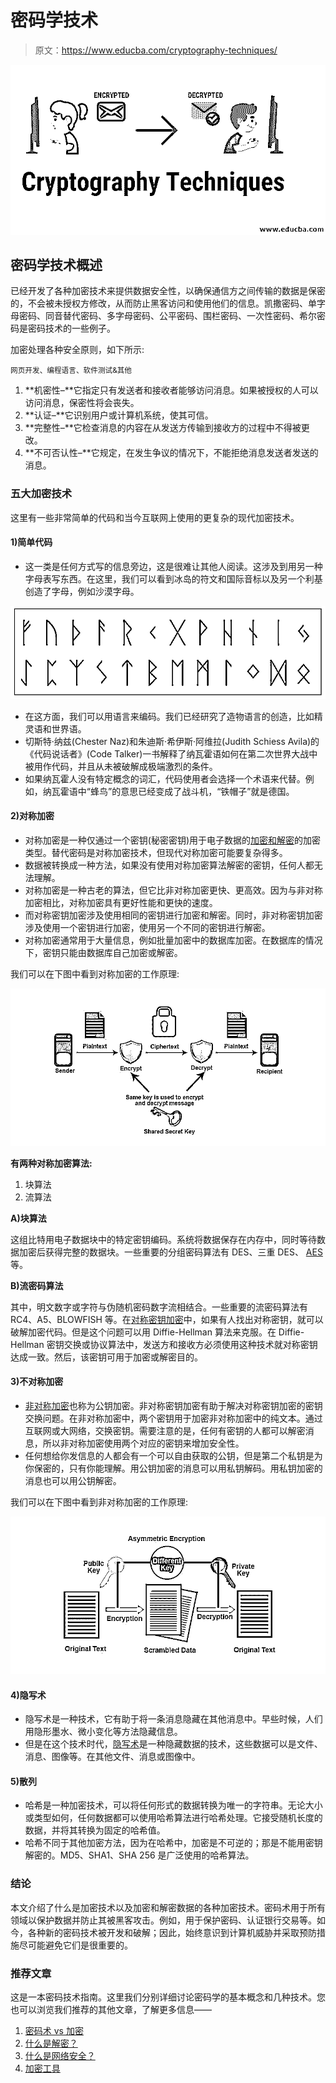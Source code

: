 # 密码学技术

> 原文：<https://www.educba.com/cryptography-techniques/>

![Cryptography Techniques](img/ba3fbdadc4ba627756bf3764b8a4c1ae.png)



## 密码学技术概述

已经开发了各种加密技术来提供数据安全性，以确保通信方之间传输的数据是保密的，不会被未授权方修改，从而防止黑客访问和使用他们的信息。凯撒密码、单字母密码、同音替代密码、多字母密码、公平密码、围栏密码、一次性密码、希尔密码是密码技术的一些例子。

加密处理各种安全原则，如下所示:

<small>网页开发、编程语言、软件测试&其他</small>

1.  **机密性–**它指定只有发送者和接收者能够访问消息。如果被授权的人可以访问消息，保密性将会丧失。
2.  **认证–**它识别用户或计算机系统，使其可信。
3.  **完整性–**它检查消息的内容在从发送方传输到接收方的过程中不得被更改。
4.  **不可否认性–**它规定，在发生争议的情况下，不能拒绝消息发送者发送的消息。

### 五大加密技术

这里有一些非常简单的代码和当今互联网上使用的更复杂的现代加密技术。

#### 1)简单代码

*   这一类是任何方式写的信息旁边，这是很难让其他人阅读。这涉及到用另一种字母表写东西。在这里，我们可以看到冰岛的符文和国际音标以及另一个利基创造了字母，例如沙漠字母。

![Cryptography1Done](img/ecbd4f7628907b4fc71ab5fdb719e10a.png)



*   在这方面，我们可以用语言来编码。我们已经研究了造物语言的创造，比如精灵语和世界语。
*   切斯特·纳兹(Chester Naz)和朱迪斯·希伊斯·阿维拉(Judith Schiess Avila)的《代码说话者》(Code Talker)一书解释了纳瓦霍语如何在第二次世界大战中被用作代码，并且从未被破解成极端激烈的条件。
*   如果纳瓦霍人没有特定概念的词汇，代码使用者会选择一个术语来代替。例如，纳瓦霍语中“蜂鸟”的意思已经变成了战斗机，“铁帽子”就是德国。

#### 2)对称加密

*   对称加密是一种仅通过一个密钥(秘密密钥)用于电子数据的[加密和解密](https://www.educba.com/encryption-vs-decryption/)的加密类型。替代密码是对称加密技术，但现代对称加密可能要复杂得多。
*   数据被转换成一种方法，如果没有使用对称加密算法解密的密钥，任何人都无法理解。
*   对称加密是一种古老的算法，但它比非对称加密更快、更高效。因为与非对称加密相比，对称加密具有更好性能和更快的速度。
*   而对称密钥加密涉及使用相同的密钥进行加密和解密。同时，非对称密钥加密涉及使用一个密钥进行加密，使用另一个不同的密钥进行解密。
*   对称加密通常用于大量信息，例如批量加密中的数据库加密。在数据库的情况下，密钥只能由数据库自己加密或解密。

我们可以在下图中看到对称加密的工作原理:

![Cryptography2Done](img/a4fff56d22e2ed9aa5a6932d8d828fc3.png)



**有两种对称加密算法:**

1.  块算法
2.  流算法

**A)块算法**

这组比特用电子数据块中的特定密钥编码。系统将数据保存在内存中，同时等待数据加密后获得完整的数据块。一些重要的分组密码算法有 DES、三重 DES、 [AES](https://www.educba.com/advanced-encryption-standard/) 等。

**B)流密码算法**

其中，明文数字或字符与伪随机密码数字流相结合。一些重要的流密码算法有 RC4、A5、BLOWFISH 等。在[对称密钥加密](https://www.educba.com/symmetric-key-encryption/)中，如果有人找出对称密钥，就可以破解加密代码。但是这个问题可以用 Diffie-Hellman 算法来克服。在 Diffie-Hellman 密钥交换或协议算法中，发送方和接收方必须使用这种技术就对称密钥达成一致。然后，该密钥可用于加密或解密目的。

#### 3)不对称加密

*   [非对称加密](https://www.educba.com/asymmetric-encryption/)也称为公钥加密。非对称密钥加密有助于解决对称密钥加密的密钥交换问题。在非对称加密中，两个密钥用于加密非对称加密中的纯文本。通过互联网或大网络，交换密钥。需要注意的是，任何有密钥的人都可以解密消息，所以非对称加密使用两个对应的密钥来增加安全性。
*   任何想给你发信息的人都会有一个可以自由获取的公钥，但是第二个私钥是为你保密的，只有你能理解。用公钥加密的消息可以用私钥解码。用私钥加密的消息也可以用公钥解密。

我们可以在下图中看到非对称加密的工作原理:

![Cryptography3Done](img/ff4f1d4824fa2d429e6ae3610a62b00e.png)



#### 4)隐写术

*   隐写术是一种技术，它有助于将一条消息隐藏在其他消息中。早些时候，人们用隐形墨水、微小变化等方法隐藏信息。
*   但是在这个技术时代，[隐写术](https://www.educba.com/steganography-techniques/)是一种隐藏数据的技术，这些数据可以是文件、消息、图像等。在其他文件、消息或图像中。

#### 5)散列

*   哈希是一种加密技术，可以将任何形式的数据转换为唯一的字符串。无论大小或类型如何，任何数据都可以使用哈希算法进行哈希处理。它接受随机长度的数据，并将其转换为固定的哈希值。
*   哈希不同于其他加密方法，因为在哈希中，加密是不可逆的；那是不能用密钥解密的。MD5、SHA1、SHA 256 是广泛使用的哈希算法。

### 结论

本文介绍了什么是加密技术以及加密和解密数据的各种加密技术。密码术用于所有领域以保护数据并防止其被黑客攻击。例如，用于保护密码、认证银行交易等。如今，各种新的密码技术被开发和破解；因此，始终意识到计算机威胁并采取预防措施尽可能避免它们是很重要的。

### 推荐文章

这是一本密码技术指南。这里我们分别详细讨论密码学的基本概念和几种技术。您也可以浏览我们推荐的其他文章，了解更多信息——

1.  [密码术 vs 加密](https://www.educba.com/cryptography-vs-encryption/)
2.  [什么是解密？](https://www.educba.com/what-is-decryption/)
3.  [什么是网络安全？](https://www.educba.com/what-is-network-security/)
4.  [加密工具](https://www.educba.com/cryptography-tools/)





